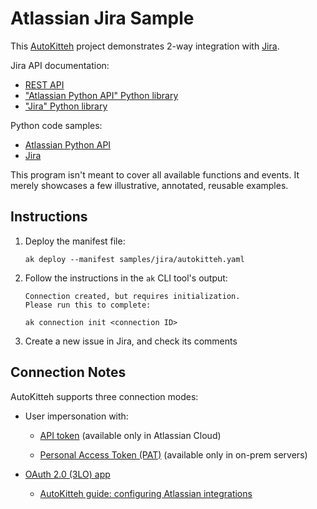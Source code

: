 # Atlassian Jira Sample

This [AutoKitteh](https://github.com/autokitteh/autokitteh) project
demonstrates 2-way integration with
[Jira](https://www.atlassian.com/software/jira/guides/).

Jira API documentation:

- [REST API](https://developer.atlassian.com/cloud/jira/platform/rest/v3/intro/)
- ["Atlassian Python API" Python library](https://atlassian-python-api.readthedocs.io/)
- ["Jira" Python library](https://jira.readthedocs.io/)

Python code samples:

- [Atlassian Python API](https://github.com/atlassian-api/atlassian-python-api/tree/master/examples/jira)
- [Jira](https://github.com/pycontribs/jira/tree/main/examples)

This program isn't meant to cover all available functions and events. It
merely showcases a few illustrative, annotated, reusable examples.

## Instructions

1. Deploy the manifest file:

   ```shell
   ak deploy --manifest samples/jira/autokitteh.yaml
   ```

2. Follow the instructions in the `ak` CLI tool's output:

   ```
   Connection created, but requires initialization.
   Please run this to complete:

   ak connection init <connection ID>
   ```

3. Create a new issue in Jira, and check its comments

## Connection Notes

AutoKitteh supports three connection modes:

- User impersonation with:

  - [API token](https://id.atlassian.com/manage-profile/security/api-tokens)
    (available only in Atlassian Cloud)

  - [Personal Access Token (PAT)](https://confluence.atlassian.com/enterprise/using-personal-access-tokens-1026032365.html)
    (available only in on-prem servers)

- [OAuth 2.0 (3LO) app](https://developer.atlassian.com/cloud/jira/platform/oauth-2-3lo-apps/)

  - [AutoKitteh guide: configuring Atlassian integrations](https://docs.autokitteh.com/integrations/atlassian/config)
